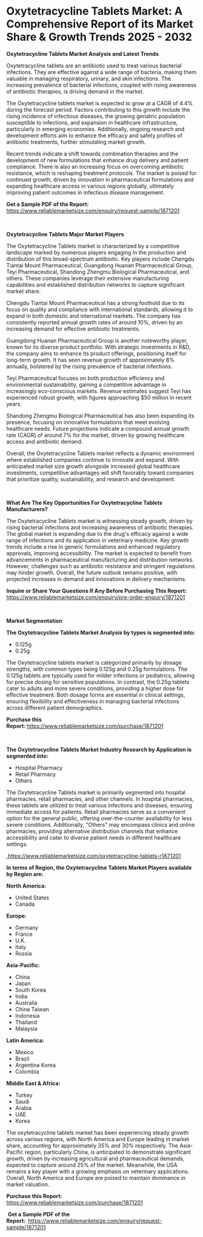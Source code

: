 <p><h1>Oxytetracycline Tablets Market: A Comprehensive Report of its Market Share & Growth Trends 2025 - 2032</h1></p><p><strong>Oxytetracycline Tablets Market Analysis and Latest Trends</strong></p>
<p><p>Oxytetracycline tablets are an antibiotic used to treat various bacterial infections. They are effective against a wide range of bacteria, making them valuable in managing respiratory, urinary, and skin infections. The increasing prevalence of bacterial infections, coupled with rising awareness of antibiotic therapies, is driving demand in the market.</p><p>The Oxytetracycline tablets market is expected to grow at a CAGR of 4.4% during the forecast period. Factors contributing to this growth include the rising incidence of infectious diseases, the growing geriatric population susceptible to infections, and expansion in healthcare infrastructure, particularly in emerging economies. Additionally, ongoing research and development efforts aim to enhance the efficacy and safety profiles of antibiotic treatments, further stimulating market growth.</p><p>Recent trends indicate a shift towards combination therapies and the development of new formulations that enhance drug delivery and patient compliance. There is also an increasing focus on overcoming antibiotic resistance, which is reshaping treatment protocols. The market is poised for continued growth, driven by innovation in pharmaceutical formulations and expanding healthcare access in various regions globally, ultimately improving patient outcomes in infectious disease management.</p></p>
<p><strong>Get a Sample PDF of the Report:&nbsp;</strong> <a href="https://www.reliablemarketsize.com/enquiry/request-sample/1871201?utm_campaign=3682&utm_medium=2&utm_source=Github&utm_content=ia&utm_term=19042025&utm_id=oxytetracycline-tablets">https://www.reliablemarketsize.com/enquiry/request-sample/1871201</a></p>
<p>&nbsp;</p>
<p><strong>Oxytetracycline Tablets Major Market Players</strong></p>
<p><p>The Oxytetracycline Tablets market is characterized by a competitive landscape marked by numerous players engaging in the production and distribution of this broad-spectrum antibiotic. Key players include Chengdu Tiantai Mount Pharmaceutical, Guangdong Huanan Pharmaceutical Group, Teyi Pharmaceutical, Shandong Zhengmu Biological Pharmaceutical, and others. These companies leverage their extensive manufacturing capabilities and established distribution networks to capture significant market share.</p><p>Chengdu Tiantai Mount Pharmaceutical has a strong foothold due to its focus on quality and compliance with international standards, allowing it to expand in both domestic and international markets. The company has consistently reported annual growth rates of around 10%, driven by an increasing demand for effective antibiotic treatments.</p><p>Guangdong Huanan Pharmaceutical Group is another noteworthy player, known for its diverse product portfolio. With strategic investments in R&D, the company aims to enhance its product offerings, positioning itself for long-term growth. It has seen revenue growth of approximately 8% annually, bolstered by the rising prevalence of bacterial infections.</p><p>Teyi Pharmaceutical focuses on both production efficiency and environmental sustainability, gaining a competitive advantage in increasingly eco-conscious markets. Revenue estimates suggest Teyi has experienced robust growth, with figures approaching $50 million in recent years.</p><p>Shandong Zhengmu Biological Pharmaceutical has also been expanding its presence, focusing on innovative formulations that meet evolving healthcare needs. Future projections indicate a compound annual growth rate (CAGR) of around 7% for the market, driven by growing healthcare access and antibiotic demand.</p><p>Overall, the Oxytetracycline Tablets market reflects a dynamic environment where established companies continue to innovate and expand. With anticipated market size growth alongside increased global healthcare investments, competitive advantages will shift favorably toward companies that prioritize quality, sustainability, and research and development.</p></p>
<p>&nbsp;</p>
<p><strong>What Are The Key Opportunities For Oxytetracycline Tablets Manufacturers?</strong></p>
<p><p>The Oxytetracycline Tablets market is witnessing steady growth, driven by rising bacterial infections and increasing awareness of antibiotic therapies. The global market is expanding due to the drug's efficacy against a wide range of infections and its application in veterinary medicine. Key growth trends include a rise in generic formulations and enhanced regulatory approvals, improving accessibility. The market is expected to benefit from advancements in pharmaceutical manufacturing and distribution networks. However, challenges such as antibiotic resistance and stringent regulations may hinder growth. Overall, the future outlook remains positive, with projected increases in demand and innovations in delivery mechanisms.</p></p>
<p><strong>Inquire or Share Your Questions If Any Before Purchasing This Report:</strong> <a href="https://www.reliablemarketsize.com/enquiry/pre-order-enquiry/1871201?utm_campaign=3682&utm_medium=2&utm_source=Github&utm_content=ia&utm_term=19042025&utm_id=oxytetracycline-tablets">https://www.reliablemarketsize.com/enquiry/pre-order-enquiry/1871201</a></p>
<p>&nbsp;</p>
<p><strong>Market Segmentation</strong></p>
<p><strong>The Oxytetracycline Tablets Market Analysis by types is segmented into:</strong></p>
<p><ul><li>0.125g</li><li>0.25g</li></ul></p>
<p><p>The Oxytetracycline tablets market is categorized primarily by dosage strengths, with common types being 0.125g and 0.25g formulations. The 0.125g tablets are typically used for milder infections or pediatrics, allowing for precise dosing for sensitive populations. In contrast, the 0.25g tablets cater to adults and more severe conditions, providing a higher dose for effective treatment. Both dosage forms are essential in clinical settings, ensuring flexibility and effectiveness in managing bacterial infections across different patient demographics.</p></p>
<p><strong>Purchase this Report:&nbsp;</strong><a href="https://www.reliablemarketsize.com/purchase/1871201?utm_campaign=3682&utm_medium=2&utm_source=Github&utm_content=ia&utm_term=19042025&utm_id=oxytetracycline-tablets">https://www.reliablemarketsize.com/purchase/1871201</a></p>
<p>&nbsp;</p>
<p><strong>The Oxytetracycline Tablets Market Industry Research by Application is segmented into:</strong></p>
<p><ul><li>Hospital Pharmacy</li><li>Retail Pharmacy</li><li>Others</li></ul></p>
<p><p>The Oxytetracycline Tablets market is primarily segmented into hospital pharmacies, retail pharmacies, and other channels. In hospital pharmacies, these tablets are utilized to treat various infections and diseases, ensuring immediate access for patients. Retail pharmacies serve as a convenient option for the general public, offering over-the-counter availability for less severe conditions. Additionally, "Others" may encompass clinics and online pharmacies, providing alternative distribution channels that enhance accessibility and cater to diverse patient needs in different healthcare settings.</p></p>
<p><a href="https://www.reliablemarketsize.com/oxytetracycline-tablets-r1871201?utm_campaign=3682&utm_medium=2&utm_source=Github&utm_content=ia&utm_term=19042025&utm_id=oxytetracycline-tablets">&nbsp;https://www.reliablemarketsize.com/oxytetracycline-tablets-r1871201</a></p>
<p><strong>In terms of Region, the Oxytetracycline Tablets Market Players available by Region are:</strong></p>
<p>
    <p> <strong> North America: </strong>
        <ul>
            <li>United States</li>
            <li>Canada</li>
        </ul>
        </p> 
    <p> <strong> Europe: </strong>
        <ul>
            <li>Germany</li>
            <li>France</li>
            <li>U.K.</li>
            <li>Italy</li>
            <li>Russia</li>
        </ul>
        </p> 
    <p> <strong> Asia-Pacific: </strong>
        <ul>
            <li>China</li>
            <li>Japan</li>
            <li>South Korea</li>
            <li>India</li>
            <li>Australia</li>
            <li>China Taiwan</li>
            <li>Indonesia</li>
            <li>Thailand</li>
            <li>Malaysia</li>
        </ul>
        </p> 
    <p> <strong> Latin America: </strong>
        <ul>
            <li>Mexico</li>
            <li>Brazil</li>
            <li>Argentina Korea</li>
            <li>Colombia</li>
        </ul>
        </p> 
    <p> <strong> Middle East & Africa: </strong>
        <ul>
            <li>Turkey</li>
            <li>Saudi</li>
            <li>Arabia</li>
            <li>UAE</li>
            <li>Korea</li>
        </ul>
    </p>
    </p>
<p><p>The oxytetracycline tablets market has been experiencing steady growth across various regions, with North America and Europe leading in market share, accounting for approximately 35% and 30% respectively. The Asia-Pacific region, particularly China, is anticipated to demonstrate significant growth, driven by increasing agricultural and pharmaceutical demands, expected to capture around 25% of the market. Meanwhile, the USA remains a key player with a growing emphasis on veterinary applications. Overall, North America and Europe are poised to maintain dominance in market valuation.</p></p>
<p><strong>Purchase this Report: </strong><a href="https://www.reliablemarketsize.com/purchase/1871201?utm_campaign=3682&utm_medium=2&utm_source=Github&utm_content=ia&utm_term=19042025&utm_id=oxytetracycline-tablets">https://www.reliablemarketsize.com/purchase/1871201</a></p>
<p>&nbsp;<strong>Get a Sample PDF of the Report:&nbsp;&nbsp;</strong><a href="https://www.reliablemarketsize.com/enquiry/request-sample/1871201?utm_campaign=3682&utm_medium=2&utm_source=Github&utm_content=ia&utm_term=19042025&utm_id=oxytetracycline-tablets">https://www.reliablemarketsize.com/enquiry/request-sample/1871201</a></p>
<p><strong></strong></p>
<p><p></p><p></p><p></p></p>
